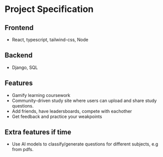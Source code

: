 # Project Specification

## Frontend
- React, typescript, tailwind-css, Node

## Backend
- Django, SQL

## Features
- Gamify learning coursework
- Community-driven study site where users can upload and share study questions.
- Add friends, have leadersboards, compete with eachother
- Get feedback and practice your weakpoints

## Extra features if time
- Use AI models to classify/generate questions for different subjects, e.g from pdfs.
